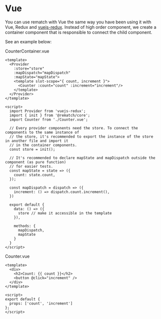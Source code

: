 # Vue

You can use rematch with Vue the same way you have been using it with Vue, Redux and [vuejs-redux](https://github.com/titouancreach/vuejs-redux). Instead of high order component, we create a container component that is responsible to connect the child component.

See an example below:

CounterContainer.vue

```vue
<template>
  <Provider
    :store="store" 
    :mapDispatch="mapDispatch" 
    :mapState="mapState">
    <template slot-scope="{ count, increment }">
      <Counter :count="count" :increment="increment"/>
    </template>
  </Provider>
</template>

<script>
  import Provider from 'vuejs-redux';
  import { init } from '@rematch/core';
  import Counter from './Counter.vue';

  // Every provider components need the store. To connect the components to the same instance of
  // the store, it's recommended to export the instance of the store in another file and import it
  // in the container components.
  const store = init();

  // It's recommended to declare mapState and mapDispatch outside the component (as pure function)
  // for easier tests.
  const mapState = state => ({
    count: state.count,
  });

  const mapDispatch = dispatch => ({
    increment: () => dispatch.count.increment(),
  })

  export default {
    data: () => ({
      store // make it accessible in the template
    }),

    methods: {
      mapDispatch,
      mapState
    }
  }
</script>
```

Counter.vue

```vue
<template>
  <div>
    <h2>Count: {{ count }}</h2>
    <button @click="increment" />
  </div>
</template>

<script>
export default {
  props: ['count', 'increment']
};
</script>
```

